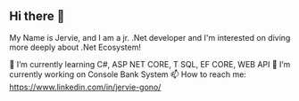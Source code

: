 ## Hi there 👋

My Name is Jervie, and I am a jr. .Net developer and I'm interested on diving more deeply about .Net Ecosystem!

🌱 I’m currently learning C#, ASP NET CORE, T SQL, EF CORE, WEB API
🔭 I’m currently working on Console Bank System
📫 How to reach me: https://www.linkedin.com/in/jervie-gono/
<!--
**Kyzer0/Kyzer0** is a ✨ _special_ ✨ repository because its `README.md` (this file) appears on your GitHub profile.

Here are some ideas to get you started:

- 🔭 I’m currently working on ...
- 🌱 I’m currently learning ...
- 👯 I’m looking to collaborate on ...
- 🤔 I’m looking for help with ...
- 💬 Ask me about ...
- 📫 How to reach me: ...
- 😄 Pronouns: ...
- ⚡ Fun fact: ...
-->
